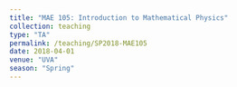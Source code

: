 ```yaml
---
title: "MAE 105: Introduction to Mathematical Physics"
collection: teaching
type: "TA"
permalink: /teaching/SP2018-MAE105
date: 2018-04-01
venue: "UVA"
season: "Spring"
---
```

